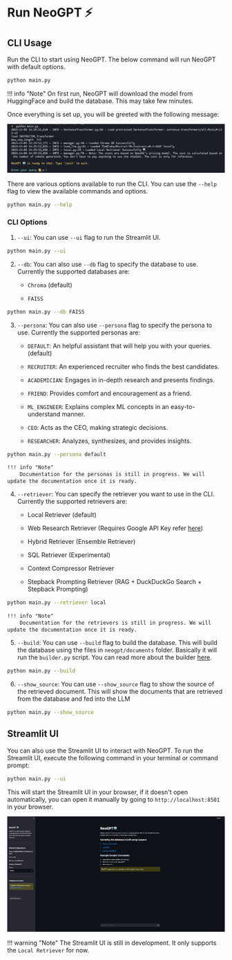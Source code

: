 

# __Run NeoGPT__ ⚡️


## CLI Usage
Run the CLI to start using NeoGPT. The below command will run NeoGPT with default options.

```bash title="Terminal"
python main.py
```

!!! info "Note"
    On first run, NeoGPT will download the model from HuggingFace and build the database. This may take few minutes.

Once everything is set up, you will be greeted with the following message:

![NeoGPT CLI](asset/cli.png)



There are various options available to run the CLI. You can use the `--help` flag to view the available commands and options.

```bash title="Terminal"
python main.py --help
```

### CLI Options

1. `--ui`: You can use `--ui` flag to run the Streamlit UI.
```bash title="Terminal"
python main.py --ui
```

2. `--db`: You can also use `--db` flag to specify the database to use. Currently the supported databases are:
    - `Chroma` (default)

    - `FAISS`
```bash title="Terminal"
python main.py --db FAISS
```

3. `--persona`: You can also use `--persona` flag to specify the persona to use. Currently the supported personas are:

    - `DEFAULT`: An helpful assistant that will help you with your queries. (default)

    - `RECRUITER`: An experienced recruiter who finds the best candidates.

    - `ACADEMICIAN`: Engages in in-depth research and presents findings.

    - `FRIEND`: Provides comfort and encouragement as a friend.

    - `ML_ENGINEER`: Explains complex ML concepts in an easy-to-understand manner.

    - `CEO`: Acts as the CEO, making strategic decisions.

    - `RESEARCHER`: Analyzes, synthesizes, and provides insights.
```bash title="Terminal"
python main.py --persona default
```

    !!! info "Note"
        Documentation for the personas is still in progress. We will update the documentation once it is ready.


4. `--retriever`: You can specify the retriever you want to use in the CLI. Currently the supported retrievers are:
    - Local Retriever (default)

    - Web Research Retriever (Requires Google API Key refer [here](/NeoGPT/advance/search/))

    - Hybrid Retriever (Ensemble Retriever)

    - SQL Retriever (Experimental)

    - Context Compressor Retriever

    - Stepback Prompting Retriever (RAG + DuckDuckGo Search + Stepback Prompting)
```bash title="Terminal"
python main.py --retriever local
```

    !!! info "Note"
        Documentation for the retrievers is still in progress. We will update the documentation once it is ready.

5. `--build`: You can use `--build` flag to build the database. This will build the database using the files in `neogpt/documents` folder.
    Basically it will run the `builder.py` script. You can read more about the builder [here](/NeoGPT/builder/).
```bash title="Terminal"
python main.py --build
```

6. `--show_source`: You can use `--show_source` flag to show the source of the retrieved document. This will show the documents that are retrieved from the database and fed into the LLM
```bash title="Terminal"
python main.py --show_source
```

## Streamlit UI

You can also use the Streamlit UI to interact with NeoGPT. To run the Streamlit UI, execute the following command in your terminal or command prompt:

```bash title="Terminal"
python main.py --ui
```

This will start the Streamlit UI in your browser, if it doesn't open automatically, you can open it manually by going to `http://localhost:8501` in your browser.

![Streamlit UI NeoGPT](./asset/ui.png)


!!! warning "Note"
    The Streamlit UI is still in development. It only supports the `Local Retriever` for now.
